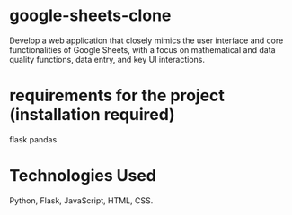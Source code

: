 # google-sheets-clone
Develop a web application that closely mimics the user interface and core functionalities  of Google Sheets, with a focus on mathematical and data quality functions, data entry,  and key UI interactions.
# requirements for the project (installation required)
flask
pandas
# Technologies Used
Python, Flask, JavaScript, HTML, CSS.
